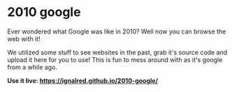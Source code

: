 # 2010 google
Ever wondered what Google was like in 2010? Well now you can browse the web with it!

We utilized some stuff to see websites in the past, grab it's source code and upload it here for you to use! This is fun to mess around with as it's google from a while ago.

**Use it live: https://ignalred.github.io/2010-google/**
